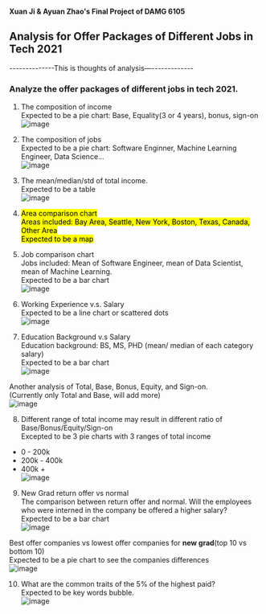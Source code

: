 #### Xuan Ji & Ayuan Zhao's Final Project of DAMG 6105

## Analysis for Offer Packages of Different Jobs in Tech 2021


--------------This is thoughts of analysis—-------------

### Analyze the offer packages of different jobs in tech 2021.

1.  The composition of income <br>
Expected to be a pie chart:  Base, Equality(3 or 4 years), bonus, sign-on <br>
![image](./figures/IncomeRatio.png)

2. The composition of jobs <br>
Expected to be a pie chart: Software Enginner, Machine Learning Engineer, Data Science...<br>
![image](./figures/JobRatio.png)


3. The mean/median/std of total income. <br>
Expected to be a table <br>
![image](./figures/MeanMedianStd.png)


4. <mark>Area comparison chart <br>
Areas included: Bay Area, Seattle, New York, Boston, Texas, Canada, Other Area <br>
Expected to be a map</mark> <br>


5. Job comparison chart <br>
Jobs included: Mean of Software Engineer, mean of Data Scientist, mean of Machine Learning. <br>
Expected to be a bar chart <br>
![image](./figures/JobSalary.png)


6. Working Experience v.s. Salary <br>
Expected to be a line chart or scattered dots<br>
![image](./figures/WorkSalary.png)


7. Education Background v.s Salary<br>
Education background: BS, MS, PHD  (mean/ median of each category salary) <br>
Expected to be a bar chart<br>
![image](./figures/EducationSalary1.png)

Another analysis of Total, Base, Bonus, Equity, and Sign-on. <br>
(Currently only Total and Base, will add more) <br>
![image](./figures/EducationSalary2.png)


8. Different range of total income may result in different ratio of Base/Bonus/Equity/Sign-on <br>
Excepted to be 3 pie charts with 3 ranges of total income<br>
- 0 - 200k <br>
- 200k - 400k <br>
- 400k + <br>
![image](./figures/IncomeRangesRatio.png)


9. New Grad  return offer vs normal <br>
The comparison between return offer and normal. Will the employees who were interned in the company be offered a higher salary? <br>
Expected to be a bar chart<br>
![image](./figures/ReturnOffer.png)


Best offer companies vs lowest offer companies for **new grad**(top 10 vs bottom 10) <br>
Expected to be a pie chart to see the companies differences<br>
![image](./figures/TopAndBottom10.png)


10. What are the common traits of the 5% of the highest paid? <br>
Expected to be key words bubble.<br>
![image](./figures/CommonTraits.png)

